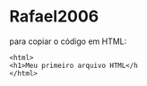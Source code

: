 # Rafael2006

para copiar o código em HTML:
```
<html>
<h1>Meu primeiro arquivo HTML</h
</html>
```
